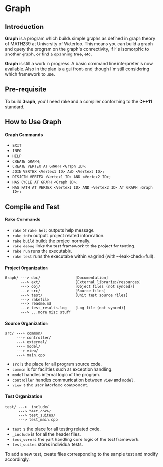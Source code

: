 Graph
=====

Introduction
------------
**Graph** is a program which builds simple graphs as defined in graph theory of MATH239
at University of Waterloo.
This means you can build a graph and query the program on the graph's connectivity,
if it's isomorphic to another graph, or find a spanning tree, etc.

**Graph** is still a work in progress.
A basic command line interpreter is now available.
Also in the plan is a gui front-end, though I'm still considering which framework to use.

Pre-requisite
--------------

To build **Graph**, you'll need rake and a compiler conforming to the **C++11** standard.

How to Use Graph
----------------

#### Graph Commands
* `EXIT`
* `INFO`
* `HELP`
* `CREATE GRAPH;`
* `CREATE VERTEX AT GRAPH <Graph ID>;`
* `JOIN VERTEX <Vertex1 ID> AND <Vertex2 ID>;`
* `DISJOIN VERTEX <Vertex1 ID> AND <Vertex2 ID>;`
* `HAS CYCLE AT GRAPH <Graph ID>;`
* `HAS PATH AT VERTEX <Vertex1 ID> AND <Vertex2 ID> AT GRAPH <Graph ID>;`

Compile and Test
-----------------------

#### Rake Commands
* `rake` or `rake help` outputs help message.
* `rake info` outputs project related information.
* `rake build` builds the project normally.
* `rake debug` links the test framework to the project for testing.
* `rake run` runs the executable.
* `rake test` runs the executable within valgrind (with --leak-check=full).

#### Project Organization
    Graph/ ---> doc/                [Documentation]
           ---> ext/                [External libraries/resources]
           ---> obj/                [Object files (not synced)]
           ---> src/                [Source files]
           ---> test/               [Unit test source files]
           ---> rakefile
           ---> readme.md
           ---> test_results.log    [Log file (not synced)]
           ---> ...more misc stuff

#### Source Organization
    src/ ---> common/
         ---> controller/
         ---> external/
         ---> model/
         ---> view/
         ---> main.cpp

* `src` is the place for all program source code.
* `common` is for facilities such as exception handling.
* `model` handles internal logic of the program.
* `controller` handles communication between `view` and `model`.
* `view` is the user interface component.

#### Test Organization
    test/ ---> _include/
          ---> test_core/
          ---> test_suites/
          ---> test_main.cpp

* `test` is the place for all testing related code.
* `_include` is for all the header files.
* `test_core` is the part handling core logic of the test framework.
* `test_suites` stores individual tests.

To add a new test, create files corresponding to the sample test and modify accordingly.
